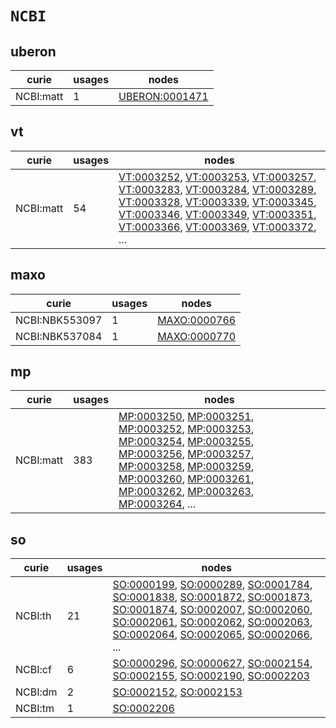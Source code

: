 # `NCBI`

## uberon

| curie     |   usages | nodes                                                   |
|-----------|----------|---------------------------------------------------------|
| NCBI:matt |        1 | [UBERON:0001471](https://bioregistry.io/UBERON:0001471) |

## vt

| curie     |   usages | nodes                                                                                                                                                                                                                                                                                                                                                                                                                                                                                                                                                                                                                                                                                                                                                              |
|-----------|----------|--------------------------------------------------------------------------------------------------------------------------------------------------------------------------------------------------------------------------------------------------------------------------------------------------------------------------------------------------------------------------------------------------------------------------------------------------------------------------------------------------------------------------------------------------------------------------------------------------------------------------------------------------------------------------------------------------------------------------------------------------------------------|
| NCBI:matt |       54 | [VT:0003252](https://bioregistry.io/VT:0003252), [VT:0003253](https://bioregistry.io/VT:0003253), [VT:0003257](https://bioregistry.io/VT:0003257), [VT:0003283](https://bioregistry.io/VT:0003283), [VT:0003284](https://bioregistry.io/VT:0003284), [VT:0003289](https://bioregistry.io/VT:0003289), [VT:0003328](https://bioregistry.io/VT:0003328), [VT:0003339](https://bioregistry.io/VT:0003339), [VT:0003345](https://bioregistry.io/VT:0003345), [VT:0003346](https://bioregistry.io/VT:0003346), [VT:0003349](https://bioregistry.io/VT:0003349), [VT:0003351](https://bioregistry.io/VT:0003351), [VT:0003366](https://bioregistry.io/VT:0003366), [VT:0003369](https://bioregistry.io/VT:0003369), [VT:0003372](https://bioregistry.io/VT:0003372), ... |

## maxo

| curie          |   usages | nodes                                               |
|----------------|----------|-----------------------------------------------------|
| NCBI:NBK553097 |        1 | [MAXO:0000766](https://bioregistry.io/MAXO:0000766) |
| NCBI:NBK537084 |        1 | [MAXO:0000770](https://bioregistry.io/MAXO:0000770) |

## mp

| curie     |   usages | nodes                                                                                                                                                                                                                                                                                                                                                                                                                                                                                                                                                                                                                                                                                                                                                              |
|-----------|----------|--------------------------------------------------------------------------------------------------------------------------------------------------------------------------------------------------------------------------------------------------------------------------------------------------------------------------------------------------------------------------------------------------------------------------------------------------------------------------------------------------------------------------------------------------------------------------------------------------------------------------------------------------------------------------------------------------------------------------------------------------------------------|
| NCBI:matt |      383 | [MP:0003250](https://bioregistry.io/MP:0003250), [MP:0003251](https://bioregistry.io/MP:0003251), [MP:0003252](https://bioregistry.io/MP:0003252), [MP:0003253](https://bioregistry.io/MP:0003253), [MP:0003254](https://bioregistry.io/MP:0003254), [MP:0003255](https://bioregistry.io/MP:0003255), [MP:0003256](https://bioregistry.io/MP:0003256), [MP:0003257](https://bioregistry.io/MP:0003257), [MP:0003258](https://bioregistry.io/MP:0003258), [MP:0003259](https://bioregistry.io/MP:0003259), [MP:0003260](https://bioregistry.io/MP:0003260), [MP:0003261](https://bioregistry.io/MP:0003261), [MP:0003262](https://bioregistry.io/MP:0003262), [MP:0003263](https://bioregistry.io/MP:0003263), [MP:0003264](https://bioregistry.io/MP:0003264), ... |

## so

| curie   |   usages | nodes                                                                                                                                                                                                                                                                                                                                                                                                                                                                                                                                                                                                                                                                                                                                                              |
|---------|----------|--------------------------------------------------------------------------------------------------------------------------------------------------------------------------------------------------------------------------------------------------------------------------------------------------------------------------------------------------------------------------------------------------------------------------------------------------------------------------------------------------------------------------------------------------------------------------------------------------------------------------------------------------------------------------------------------------------------------------------------------------------------------|
| NCBI:th |       21 | [SO:0000199](https://bioregistry.io/SO:0000199), [SO:0000289](https://bioregistry.io/SO:0000289), [SO:0001784](https://bioregistry.io/SO:0001784), [SO:0001838](https://bioregistry.io/SO:0001838), [SO:0001872](https://bioregistry.io/SO:0001872), [SO:0001873](https://bioregistry.io/SO:0001873), [SO:0001874](https://bioregistry.io/SO:0001874), [SO:0002007](https://bioregistry.io/SO:0002007), [SO:0002060](https://bioregistry.io/SO:0002060), [SO:0002061](https://bioregistry.io/SO:0002061), [SO:0002062](https://bioregistry.io/SO:0002062), [SO:0002063](https://bioregistry.io/SO:0002063), [SO:0002064](https://bioregistry.io/SO:0002064), [SO:0002065](https://bioregistry.io/SO:0002065), [SO:0002066](https://bioregistry.io/SO:0002066), ... |
| NCBI:cf |        6 | [SO:0000296](https://bioregistry.io/SO:0000296), [SO:0000627](https://bioregistry.io/SO:0000627), [SO:0002154](https://bioregistry.io/SO:0002154), [SO:0002155](https://bioregistry.io/SO:0002155), [SO:0002190](https://bioregistry.io/SO:0002190), [SO:0002203](https://bioregistry.io/SO:0002203)                                                                                                                                                                                                                                                                                                                                                                                                                                                               |
| NCBI:dm |        2 | [SO:0002152](https://bioregistry.io/SO:0002152), [SO:0002153](https://bioregistry.io/SO:0002153)                                                                                                                                                                                                                                                                                                                                                                                                                                                                                                                                                                                                                                                                   |
| NCBI:tm |        1 | [SO:0002206](https://bioregistry.io/SO:0002206)                                                                                                                                                                                                                                                                                                                                                                                                                                                                                                                                                                                                                                                                                                                    |

